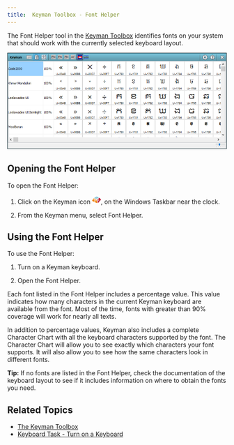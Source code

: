 ```yaml
---
title:  Keyman Toolbox - Font Helper
---
```


The Font Helper tool in the [Keyman Toolbox](../toolbox/) identifies
fonts on your system that should work with the currently selected
keyboard layout.

![](../../desktop_images/fonthelper.png)

## Opening the Font Helper

To open the Font Helper:

1.  Click on the Keyman icon ![](../../desktop_images/icon-keyman.png), on the
    Windows Taskbar near the clock.

2.  From the Keyman menu, select Font Helper.

## Using the Font Helper

To use the Font Helper:

1.  Turn on a Keyman keyboard.

2.  Open the Font Helper.

Each font listed in the Font Helper includes a percentage value. This
value indicates how many characters in the current Keyman keyboard are
available from the font. Most of the time, fonts with greater than 90%
coverage will work for nearly all texts.

In addition to percentage values, Keyman also includes a complete
Character Chart with all the keyboard characters supported by the font.
The Character Chart will allow you to see exactly which characters your
font supports. It will also allow you to see how the same characters
look in different fonts.

**Tip:**
If no fonts are listed in the Font Helper, check the documentation of
the keyboard layout to see if it includes information on where to obtain
the fonts you need.

## Related Topics

-   [The Keyman Toolbox](../toolbox/)
-   [Keyboard Task - Turn on a Keyboard](../select-keyboard)
